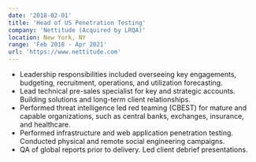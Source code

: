 ```yaml
---
date: '2018-02-01'
title: 'Head of US Penetration Testing'
company: 'Nettitude (Acquired by LRQA)'
location: New York, NY
range: 'Feb 2018 - Apr 2021'
url: 'https://www.nettitude.com'
---
```


- Leadership responsibilities included overseeing key engagements, budgeting, recruitment, operations, and utilization forecasting.
- Lead technical pre-sales specialist for key and strategic accounts. Building solutions and long-term client relationships.
- Performed threat intelligence led red teaming (CBEST) for mature and capable organizations, such as central banks, exchanges, insurance, and healthcare.
- Performed infrastructure and web application penetration testing. Conducted physical and remote social engineering campaigns.
- QA of global reports prior to delivery. Led client debrief presentations.
